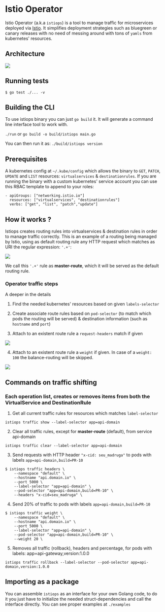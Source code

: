 # Istio Operator

Istio Operator (a.k.a `istiops`) is a tool to manage traffic for microservices deployed via [Istio](https://istio.io/). It simplifies deployment strategies such as bluegreen or canary releases with no need of messing around with tons of `yamls` from kubernetes' resources.

## Architecture

<img src="https://github.com/pismo/istiops/blob/master/imgs/overview.png">

## Running tests

`$ go test ./... -v`

## Building the CLI

To use istiops binary you can just `go build` it. It will generate a command line interface tool to work with.

`./run` or `go build -o build/istiops main.go`

You can then run it as: `./build/istiops version`

## Prerequisites

A kubernetes config at `~/.kube/config` which allows the binary to `GET`, `PATCH`, `UPDATE` and `LIST` resources: `virtualservices` & `destinationrules`.
 If you are running the binary with a custom kubernetes' service account you can use this RBAC template to append to your roles:

```
- apiGroups: ["networking.istio.io"]
  resources: ["virtualservices", "destinationrules"]
  verbs: ["get", "list", "patch","update"]
  ````

## How it works ?

Istiops creates routing rules into virtualservices & destination rules in order to manage traffic correctly. This is an example of a routing being managed by Istio, using as default routing rule any HTTP request which matches as URI the regular expression: `'.+'`:

<img src="https://github.com/pismo/istiops/blob/master/imgs/howitworks1.png">

We call this `'.+'` rule as **master-route**, which it will be served as the default routing rule.


### Operator traffic steps

A deeper in the details

1. Find the needed kubernetes' resources based on given `labels-selector`

2. Create associate route rules based on `pod-selector` (to match which pods the routing will be served) & destination information (such as `hostname` and `port`)

3. Attach to an existent route rule a `request-headers` match if given

<img src="https://github.com/pismo/istiops/blob/master/imgs/howitworks2.png">

4. Attach to an existent route rule a `weight` if given. In case of a `weight: 100` the balance-routing will be skipped.

<img src="https://github.com/pismo/istiops/blob/master/imgs/howitworks3.png">

## Commands on traffic shifting

### Each operation list, creates or removes items from both the VirtualService and DestinationRule

1. Get all current traffic rules for resources which matches `label-selector`

`istiops traffic show --label-selector app=api-domain`

2. Clear all traffic rules, except for **master-route** (default), from service api-domain

`istiops traffic clear --label-selector app=api-domain`

3. Send requests with HTTP header `"x-cid: seu_madruga"` to pods with labels `app=api-domain,build=PR-10`

```
$ istiops traffic headers \
    --namespace "default" \
    --hostname "api.domain.io" \
    --port 5000 \
    --label-selector "app=api-domain" \
    --pod-selector "app=api-domain,build=PR-10" \
    --headers "x-cid=seu_madruga" \
```

4. Send 20% of traffic to pods with labels `app=api-domain,build=PR-10`

```
$ istiops traffic weight \
    --namespace "default" \
    --hostname "api.domain.io" \
    --port 5000 \
    --label-selector "app=api-domain" \
    --pod-selector "app=api-domain,build=PR-10" \
    --weight 20 \
```

5. Removes all traffic (rollback), headers and percentage, for pods with labels: app=api-gateway,version:1.0.0

`istiops traffic rollback --label-selector --pod-selector app=api-domain,version:1.0.0`

## Importing as a package

You can assemble `istiops` as an interface for your own Golang code, to do it you just have to initialize the needed struct-dependencies and call the interface directly. You can see proper examples at `./examples`